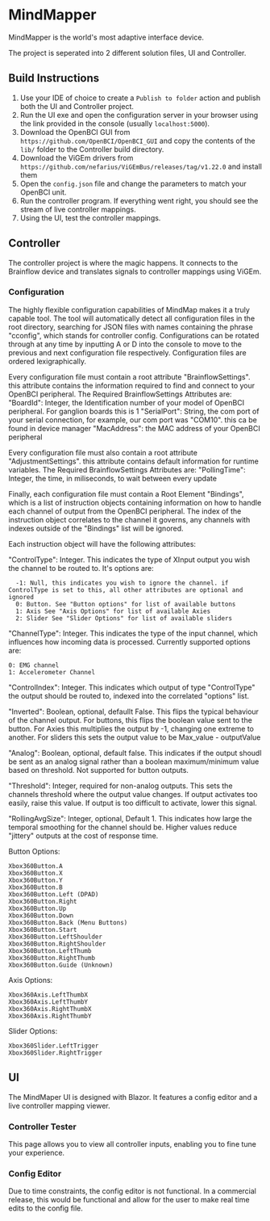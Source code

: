 # MindMapper

MindMapper is the world's most adaptive interface device.

The project is seperated into 2 different solution files, UI and Controller.

## Build Instructions

1. Use your IDE of choice to create a `Publish to folder` action and publish both the UI and Controller project.
2. Run the UI exe and open the configuration server in your browser using the link provided in the console (usually `localhost:5000`).
3. Download the OpenBCI GUI from `https://github.com/OpenBCI/OpenBCI_GUI` and copy the contents of the `lib/` folder to the Controller build directory.
4. Download the ViGEm drivers from `https://github.com/nefarius/ViGEmBus/releases/tag/v1.22.0` and install them
5. Open the `config.json` file and change the parameters to match your OpenBCI unit.
6. Run the controller program. If everything went right, you should see the stream of live controller mappings.
7. Using the UI, test the controller mappings.

## Controller

The controller project is where the magic happens. It connects to the Brainflow device and translates signals to controller mappings using ViGEm.

### Configuration

The highly flexible configuration capabilities of MindMap makes it a truly capable tool. The tool will automatically detect all configuration files in the root directory, searching for JSON files with names containing the phrase "cconfig", which stands for controller config. Configurations can be rotated through at any time by inputting A or D into the console to move to the previous and next configuration file respectively. Configuration files are ordered lexigraphically.

Every configuration file must contain a root attribute "BrainflowSettings". this attribute contains the information required to find and connect to your OpenBCI peripheral.
The Required BrainflowSettings Attributes are: 
"BoardId": Integer, the Identification number of your model of OpenBCI peripheral. For ganglion boards this is 1
"SerialPort": String, the com port of your serial connection, for example, our com port was "COM10". this ca be found in device manager
"MacAddress": the MAC address of your OpenBCI peripheral

Every configuration file must also contain a root attribute "AdjustmentSettings". this attribute contains default information for runtime variables.
The Required BrainflowSettings Attributes are: 
"PollingTime": Integer, the time, in miliseconds, to wait between every update

Finally, each configuration file must contain a Root Element "Bindings", which is a list of instruction objects containing information on how to handle each channel of output from the OpenBCI peripheral. The index of the instruction object correlates to the channel it governs, any channels with indexes outside of the "Bindings" list will be ignored.

Each instruction object will have the following attributes:

"ControlType": Integer. This indicates the type of XInput output you wish the channel to be routed to. It's options are:
```
  -1: Null, this indicates you wish to ignore the channel. if ControlType is set to this, all other attributes are optional and ignored
  0: Button. See "Button options" for list of available buttons
  1: Axis See "Axis Options" for list of available Axies
  2: Slider See "Slider Options" for list of available sliders
```

"ChannelType": Integer. This indicates the type of the input channel, which influences how incoming data is processed.  Currently supported options are:
```
0: EMG channel
1: Accelerometer Channel
```
"ControlIndex": Integer. This indicates which output of type "ControlType" the output should be routed to, indexed into the correlated "options" list.

"Inverted": Boolean, optional, defaullt False. This flips the typical behaviour of the channel output. For buttons, this flips the boolean value sent to the button. For Axies this multiplies the output by -1, changing one extreme to another. For sliders this sets the output value to be Max_value - outputValue

"Analog": Boolean, optional, default false. This indicates if the output shoudl be sent as an analog signal rather than a boolean maximum/minimum value based on threshold. Not supported for button outputs.

"Threshold": Integer, required for non-analog outputs. This sets the channels threshold where the output value changes. If output activates too easily, raise this value. If output is too difficult to activate, lower this signal.

"RollingAvgSize": Integer, optional, Default 1. This indicates how large the temporal smoothing for the channel should be. Higher values reduce "jittery" outputs at the cost of response time.

Button Options:
```
Xbox360Button.A
Xbox360Button.X
Xbox360Button.Y
Xbox360Button.B
Xbox360Button.Left (DPAD)
Xbox360Button.Right
Xbox360Button.Up
Xbox360Button.Down
Xbox360Button.Back (Menu Buttons)
Xbox360Button.Start
Xbox360Button.LeftShoulder
Xbox360Button.RightShoulder
Xbox360Button.LeftThumb
Xbox360Button.RightThumb
Xbox360Button.Guide (Unknown)
```
Axis Options:
```
Xbox360Axis.LeftThumbX
Xbox360Axis.LeftThumbY
Xbox360Axis.RightThumbX
Xbox360Axis.RightThumbY
```
Slider Options:
```
Xbox360Slider.LeftTrigger
Xbox360Slider.RightTrigger
```

## UI

The MindMaper UI is designed with Blazor. It features a config editor and a live controller mapping viewer.

### Controller Tester
This page allows you to view all controller inputs, enabling you to fine tune your experience.

### Config Editor
Due to time constraints, the config editor is not functional. In a commercial release, this would be functional and allow for the user to make real time edits to the config file.

